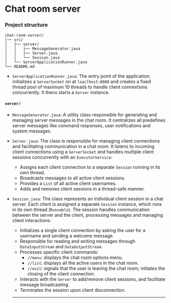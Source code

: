 # Chat room server

### Project structure

```plaintext
chat-room-server/
│── src/
│   ├── server/
│   │   ├── MessageGenerator.java
│   │   ├── Server.java
│   │   └── Session.java
│   └── ServerApplicationRunner.java
└── README.md
```
- `ServerApplicationRunner.java`: The entry point of the application; initializes a `ServerSocket` on at `loaclhost:8080` and creates a 
fixed thread pool of maximum 10 threads to handle client connextions concurrently. It thens starts a `Server` instance. 

#### **`server/`**

- `MessageGenerator.java`: A utility class responsible for generating and managing server messages in the chat room. It centralizes all
predefines server messages like command responses, user notifications and system messages.

- `Server.java`: The class is responsible for managing client connections and facilitating communication in a chat room. It listens to
incoming client connections using a `ServerSocket` and handles multiple client sessions concurrently with an `ExecutorService`:
   - Assigns each client connection to a separate `Session` running in its own thread.
   - Broadcasts messages to all active client sessions.
   - Provides a `List` of all active client usernames.
   - Adds and removes client sessions in a thread-safe manner.

- `Session.java`: The class represents an individual client session in a chat server. Each client is assigned a separate `Session` 
instance, which runs in its own thread (`Runnable`). The session handles communication between the server and the client, processing
 messages and managing client interactions: 
    - Initializes a single client connection by asking the user for a username and sending a welcome message.
    - Responsible for reading and writing messages through `DataInputStream` and `DataOutputStream`. 
    - Processes specific client commands:
       - `//menu`: displays the chat room options menu.
       - `//list`: displays all the active users in the chat room.
       - `//exit`: signals that the user is leaving the chat room; initiates the closing of the client connection.
    - Interacts with the `Server` to add/remove client sessions, and facilitate message broadcasting.
    - Terminates the session upon client disconnection. 

    ---